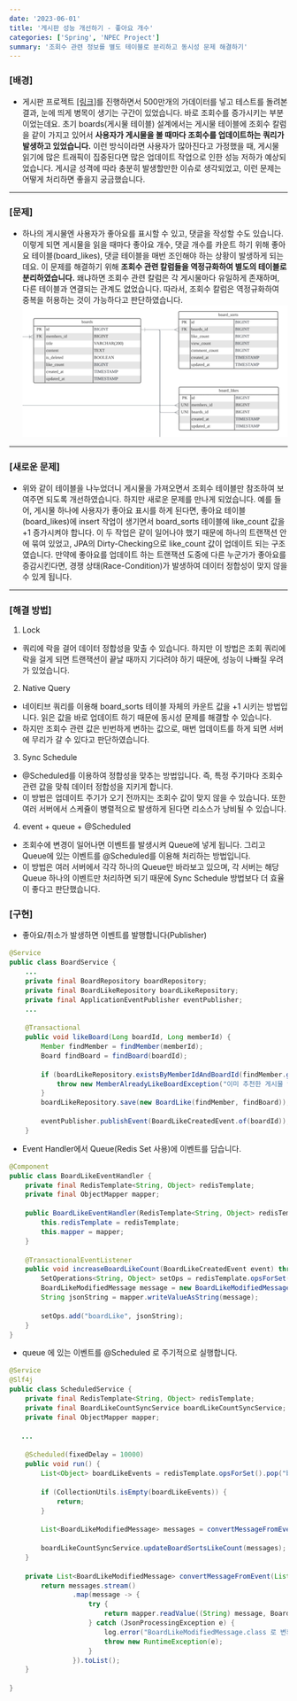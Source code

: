 ```yaml
---
date: '2023-06-01'
title: '게시판 성능 개선하기 - 좋아요 개수'
categories: ['Spring', 'NPEC Project']
summary: '조회수 관련 정보를 별도 테이블로 분리하고 동시성 문제 해결하기'
---
```

### [배경]

- 게시판 프로젝트 [[링크]](https://github.com/hsw0905/NPEC)를 진행하면서 500만개의 가데이터를 넣고 테스트를 돌려본 결과, 눈에 띄게 병목이 생기는 구간이 있었습니다. 바로 조회수를 증가시키는 부분이었는데요. 초기 boards(게시물 테이블) 설계에서는 게시물 테이블에 조회수 칼럼을 같이 가지고 있어서 <strong>사용자가 게시물을 볼 때마다 조회수를 업데이트하는 쿼리가 발생하고 있었습니다.</strong>
이런 방식이라면 사용자가 많아진다고 가정했을 때, 게시물 읽기에 많은 트래픽이 집중된다면 많은 업데이트 작업으로 인한 성능 저하가 예상되었습니다. 게시글 성격에 따라 충분히 발생할만한 이슈로 생각되었고, 이런 문제는 어떻게 처리하면 좋을지 궁금했습니다.
---
### [문제]

- 하나의 게시물엔 사용자가 좋아요를 표시할 수 있고, 댓글을 작성할 수도 있습니다. 이렇게 되면 게시물을 읽을 때마다 좋아요 개수, 댓글 개수를 카운트 하기 위해 좋아요 테이블(board_likes), 댓글 테이블을 매번 조인해야 하는 상황이 발생하게 되는데요. 이 문제를 해결하기 위해 <strong>조회수 관련 칼럼들을 역정규화하여 별도의 테이블로 분리하였습니다.</strong> 
왜냐하면 조회수 관련 칼럼은 각 게시물마다 유일하게 존재하며, 다른 테이블과 연결되는 관계도 없었습니다. 따라서, 조회수 칼럼은 역정규화하여 중복을 허용하는 것이 가능하다고 판단하였습니다.
![조회수 테이블 분리한 결과 - board_sorts Table](boards.png)
---
### [새로운 문제]

- 위와 같이 테이블을 나누었더니 게시물을 가져오면서 조회수 테이블만 참조하여 보여주면 되도록 개선하였습니다. 하지만 새로운 문제를 만나게 되었습니다. 예를 들어, 게시물 하나에 사용자가 좋아요 표시를 하게 된다면, 좋아요 테이블(board_likes)에 insert 작업이 생기면서 board_sorts 테이블에 like_count 값을 +1 증가시켜야 합니다.
이 두 작업은 같이 일어나야 했기 때문에 하나의 트랜잭션 안에 묶여 있었고, JPA의 Dirty-Checking으로 like_count 값이 업데이트 되는 구조였습니다. 만약에 좋아요를 업데이트 하는 트랜잭션 도중에 다른 누군가가 좋아요를 증감시킨다면, 경쟁 상태(Race-Condition)가 발생하여 데이터 정합성이 맞지 않을 수 있게 됩니다.
---
### [해결 방법]

1. Lock 
- 쿼리에 락을 걸어 데이터 정합성을 맞출 수 있습니다. 하지만 이 방법은 조회 쿼리에 락을 걸게 되면 트랜잭션이 끝날 때까지 기다려야 하기 때문에, 성능이 나빠질 우려가 있었습니다.  
2. Native Query
- 네이티브 쿼리를 이용해 board_sorts 테이블 자체의 카운트 값을 +1 시키는 방법입니다. 읽은 값을 바로 업데이트 하기 때문에 동시성 문제를 해결할 수 있습니다.
- 하지만 조회수 관련 값은 빈번하게 변하는 값으로, 매번 업데이트를 하게 되면 서버에 무리가 갈 수 있다고 판단하였습니다.
3. Sync Schedule
- @Scheduled를 이용하여 정합성을 맞추는 방법입니다. 즉, 특정 주기마다 조회수 관련 값을 맞춰 데이터 정합성을 지키게 합니다.
- 이 방법은 업데이트 주기가 오기 전까지는 조회수 값이 맞지 않을 수 있습니다. 또한 여러 서버에서 스케쥴이 병렬적으로 발생하게 된다면 리소스가 낭비될 수 있습니다.
4. event + queue + @Scheduled
- 조회수에 변경이 일어나면 이벤트를 발생시켜 Queue에 넣게 됩니다. 그리고 Queue에 있는 이벤트를 @Scheduled를 이용해 처리하는 방법입니다.
- 이 방법은 여러 서버에서 각각 하나의 Queue만 바라보고 있으며, 각 서버는 해당 Queue 하나의 이벤트만 처리하면 되기 때문에 Sync Schedule 방법보다 더 효율이 좋다고 판단했습니다.

### [구현]

- 좋아요/취소가 발생하면 이벤트를 발행합니다(Publisher)
```Java
@Service
public class BoardService {
    ...
    private final BoardRepository boardRepository;
    private final BoardLikeRepository boardLikeRepository;
    private final ApplicationEventPublisher eventPublisher;
    ...
    
    @Transactional
    public void likeBoard(Long boardId, Long memberId) {
        Member findMember = findMember(memberId);
        Board findBoard = findBoard(boardId);

        if (boardLikeRepository.existsByMemberIdAndBoardId(findMember.getId(), findBoard.getId())) {
            throw new MemberAlreadyLikeBoardException("이미 추천한 게시물 입니다.");
        }
        boardLikeRepository.save(new BoardLike(findMember, findBoard));

        eventPublisher.publishEvent(BoardLikeCreatedEvent.of(boardId));
    }
```
- Event Handler에서 Queue(Redis Set 사용)에 이벤트를 담습니다.
```Java
@Component
public class BoardLikeEventHandler {
    private final RedisTemplate<String, Object> redisTemplate;
    private final ObjectMapper mapper;

    public BoardLikeEventHandler(RedisTemplate<String, Object> redisTemplate, ObjectMapper mapper) {
        this.redisTemplate = redisTemplate;
        this.mapper = mapper;
    }

    @TransactionalEventListener
    public void increaseBoardLikeCount(BoardLikeCreatedEvent event) throws JsonProcessingException {
        SetOperations<String, Object> setOps = redisTemplate.opsForSet();
        BoardLikeModifiedMessage message = new BoardLikeModifiedMessage(event.getBoardId());
        String jsonString = mapper.writeValueAsString(message);

        setOps.add("boardLike", jsonString);
    }
}

```
- queue 에 있는 이벤트를 @Scheduled 로 주기적으로 실행합니다.
```Java
@Service
@Slf4j
public class ScheduledService {
    private final RedisTemplate<String, Object> redisTemplate;
    private final BoardLikeCountSyncService boardLikeCountSyncService;
    private final ObjectMapper mapper;

   ...

    @Scheduled(fixedDelay = 10000)
    public void run() {
        List<Object> boardLikeEvents = redisTemplate.opsForSet().pop("boardLike", 100);

        if (CollectionUtils.isEmpty(boardLikeEvents)) {
            return;
        }

        List<BoardLikeModifiedMessage> messages = convertMessageFromEvent(boardLikeEvents);

        boardLikeCountSyncService.updateBoardSortsLikeCount(messages);
    }

    private List<BoardLikeModifiedMessage> convertMessageFromEvent(List<Object> messages) {
        return messages.stream()
                .map(message -> {
                    try {
                        return mapper.readValue((String) message, BoardLikeModifiedMessage.class);
                    } catch (JsonProcessingException e) {
                        log.error("BoardLikeModifiedMessage.class 로 변환 에러. value: {}", message);
                        throw new RuntimeException(e);
                    }
                }).toList();
    }

}
```
